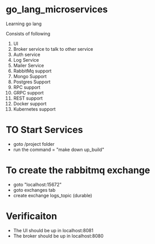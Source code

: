 # go_lang_microservices
Learning go lang

Consists of following
1. UI
2. Broker service to talk to other service
3. Auth service
4. Log Service
5. Mailer Service
6. RabbitMq support
7. Mongo Support
8. Postgres Support
9. RPC support
10. GRPC support
11. REST support
12. Docker support
13. Kubernetes support

# TO Start Services
- goto /project folder
- run the command = "make down up_build"

# To create the rabbitmq exchange
- goto "localhost:15672"
- goto exchanges tab
- create exchange logs_topic (durable)

# Verificaiton
- The UI should be up in localhost:8081
- The broker should be up in localhost:8080
